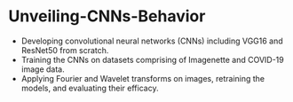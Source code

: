 # Unveiling-CNNs-Behavior

- Developing convolutional neural networks (CNNs) including VGG16 and ResNet50 from scratch.
- Training the CNNs on datasets comprising of Imagenette and COVID-19 image data.
- Applying Fourier and Wavelet transforms on images, retraining the models, and evaluating their efficacy.
